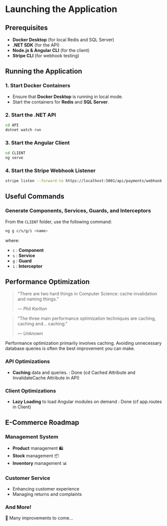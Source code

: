 # Launching the Application

## Prerequisites

- **Docker Desktop** (for local Redis and SQL Server)
- **.NET SDK** (for the API)
- **Node.js & Angular CLI** (for the client)
- **Stripe CLI** (for webhook testing)

## Running the Application

### 1. Start Docker Containers

- Ensure that **Docker Desktop** is running in local mode.
- Start the containers for **Redis** and **SQL Server**.

### 2. Start the .NET API

```sh
cd API
dotnet watch run
```

### 3. Start the Angular Client

```sh
cd CLIENT
ng serve
```

### 4. Start the Stripe Webhook Listener

```sh
stripe listen --forward-to https://localhost:5001/api/payments/webhook -e payment_intent.succeeded
```

## Useful Commands

### Generate Components, Services, Guards, and Interceptors

From the `CLIENT` folder, use the following command:

```sh
ng g c/s/g/i <name>
```

where:

- `c` : **Component**
- `s` : **Service**
- `g` : **Guard**
- `i` : **Interceptor**

## Performance Optimization

> "There are two hard things in Computer Science: cache invalidation and naming things."
>
> — _Phil Karlton_

> "The three main performance optimization techniques are caching, caching and... caching."
>
> — _Unknown_

Performance optimization primarily involves caching. Avoiding unnecessary database queries is often the best improvement you can make.

### API Optimizations

- **Caching** data and queries. : Done (cd Cached Attribute and InvalidateCache Attribute in API)

### Client Optimizations

- **Lazy Loading** to load Angular modules on demand : Done (cf app.routes in Client)

## E-Commerce Roadmap

### Management System

- **Product** management 🛍️
- **Stock** management 📦
- **Inventory** management 📊

### Customer Service

- Enhancing customer experience
- Managing returns and complaints

### And More!

🚀 Many improvements to come...
